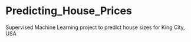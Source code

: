 # Predicting_House_Prices
Supervised Machine Learning project to predict house sizes for King City, USA

